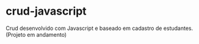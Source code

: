 # crud-javascript
Crud desenvolvido com Javascript e baseado em cadastro de estudantes. (Projeto em andamento)
